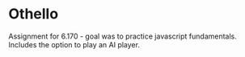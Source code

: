 Othello
=======

Assignment for 6.170 - goal was to practice javascript fundamentals. Includes the option to play an AI player.